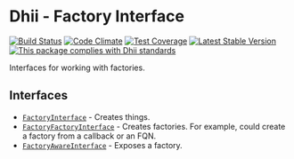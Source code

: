 # Dhii - Factory Interface

[![Build Status](https://travis-ci.org/Dhii/factory-interface.svg?branch=master)](https://travis-ci.org/Dhii/factory-interface)
[![Code Climate](https://codeclimate.com/github/Dhii/factory-interface/badges/gpa.svg)](https://codeclimate.com/github/Dhii/factory-interface)
[![Test Coverage](https://codeclimate.com/github/Dhii/factory-interface/badges/coverage.svg)](https://codeclimate.com/github/Dhii/factory-interface/coverage)
[![Latest Stable Version](https://poser.pugx.org/dhii/factory-interface/version)](https://packagist.org/packages/dhii/factory-interface)
[![This package complies with Dhii standards](https://img.shields.io/badge/Dhii-Compliant-green.svg?style=flat-square)][Dhii]

Interfaces for working with factories.

## Interfaces
- [`FactoryInterface`][FactoryInterface] - Creates things.
- [`FactoryFactoryInterface`][FactoryFactoryInterface] - Creates factories. For example, could create a factory from
a callback or an FQN.
- [`FactoryAwareInterface`][FactoryAwareInterface] - Exposes a factory.

[Dhii]: https://github.com/Dhii/dhii

[FactoryInterface]:                         src/FactoryInterface.php
[FactoryFactoryInterface]:                  src/FactoryFactoryInterface.php
[FactoryAwareInterface]:                    src/FactoryAwareInterface.php
